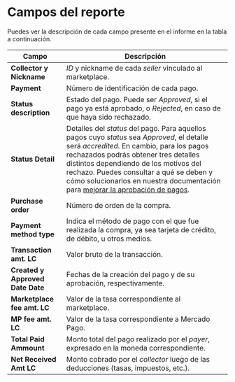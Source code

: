 # Campos del reporte

Puedes ver la descripción de cada campo presente en el informe en la tabla a continuación. 

| Campo                | Descripción                                                                                                                                                                                     |
|----------------------|-------------------------------------------------------------------------------------------------------------------------------------------------------------------------------------------------|
| **Collector y Nickname** | _ID_ y nickname de cada _seller_ vinculado al marketplace.                                                                                                                                           |
| **Payment**              | Número de identificación de cada pago.                                                                                                                                                          |
| **Status description**   | Estado del pago. Puede ser _Approved_, si el pago ya está aprobado, o _Rejected_, en caso de que haya sido rechazado.                                                                            |
| **Status Detail**        | Detalles del _status_ del pago. Para aquellos pagos cuyo _status_ sea _Approved_, el detalle será _accredited_. En cambio, para los pagos rechazados podrás obtener tres detalles distintos dependiendo de los motivos del rechazo. Puedes consultar a qué se deben y cómo solucionarlos en nuestra documentación para [mejorar la aprobación de pagos](/developers/es/docs/checkout-pro/how-tos/improve-payment-approval/reasons-for-rejection). |
| **Purchase order**       | Número de orden de la compra.                                                                                                                                                                   |
| **Payment method type** | Indica el método de pago con el que fue realizada la compra, ya sea tarjeta de crédito, de débito, u otros medios.                                                                              |
| **Transaction amt. LC** | Valor bruto de la transacción.                                                                                                                                                                  |
| **Created y Approved Date Date** | Fechas de la creación del pago y de su aprobación, respectivamente.                                                                                                                          |
| **Marketplace fee amt. LC**   | Valor de la tasa correspondiente al marketplace.                                                                                                                                               |
| **MP fee amt. LC**       | Valor de la tasa correspondiente a Mercado Pago.                                                                                                                                               |
| **Total Paid Ammount**   | Monto total del pago realizado por el _payer_, expresado en la moneda correspondiente.                                                                                                            |
| **Net Received Amt LC**  | Monto cobrado por el _collector_ luego de las deducciones (tasas, impuestos, etc.).                                                                                                               |
